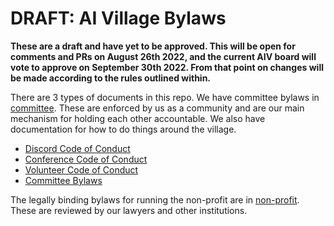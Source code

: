 # DRAFT: AI Village Bylaws

**These are a draft and have yet to be approved. This will be open for comments and PRs on August 26th 2022, and the current AIV board will vote to approve on September 30th 2022. From that point on changes will be made according to the rules outlined within.**

There are 3 types of documents in this repo. We have committee bylaws in [committee](/committee/committee.md). These are enforced by us as a community and are our main mechanism for holding each other accountable. We also have documentation for how to do things around the village. 

- [Discord Code of Conduct](discord-coc.md)
- [Conference Code of Conduct](code-of-conduct.md)
- [Volunteer Code of Conduct](/committee/volunteer-code-of-conduct.md)
- [Committee Bylaws](/committee/committee.md)

The legally binding bylaws for running the non-profit are in [non-profit](/non-profit/README.md). These are reviewed by our lawyers and other institutions. 